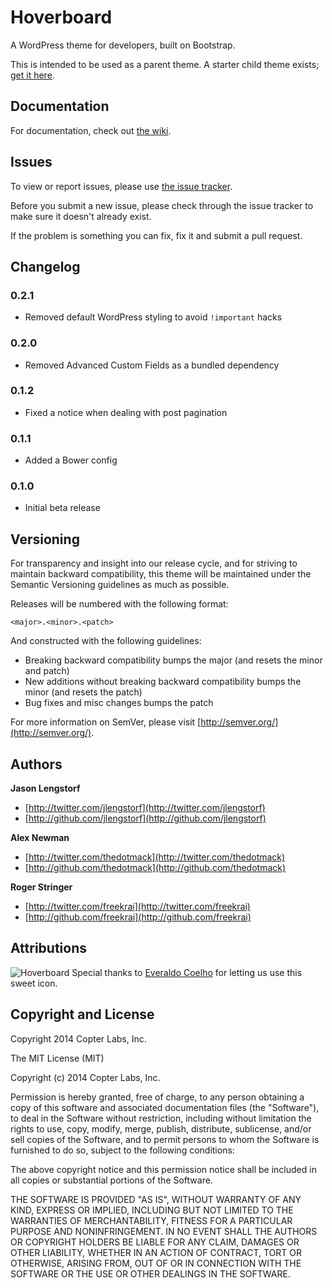 Hoverboard
=============================================

A WordPress theme for developers, built on Bootstrap.

This is intended to be used as a parent theme. A starter child theme exists; 
[get it here][hoverboard-child-starter].

Documentation
-------------

For documentation, check out [the wiki][wiki].


Issues
------

To view or report issues, please use [the issue tracker][issues].

Before you submit a new issue, please check through the issue tracker to make sure it doesn't already exist.

If the problem is something you can fix, fix it and submit a pull request.


Changelog
---------

### 0.2.1

* Removed default WordPress styling to avoid `!important` hacks

### 0.2.0

* Removed Advanced Custom Fields as a bundled dependency

### 0.1.2

* Fixed a notice when dealing with post pagination

### 0.1.1

* Added a Bower config

### 0.1.0

* Initial beta release


Versioning
----------

For transparency and insight into our release cycle, and for striving to maintain backward compatibility, this theme will be maintained under the Semantic Versioning guidelines as much as possible.

Releases will be numbered with the following format:

`<major>.<minor>.<patch>`

And constructed with the following guidelines:

* Breaking backward compatibility bumps the major (and resets the minor and patch)
* New additions without breaking backward compatibility bumps the minor (and resets the patch)
* Bug fixes and misc changes bumps the patch

For more information on SemVer, please visit [http://semver.org/](http://semver.org/).


Authors
-------

**Jason Lengstorf**

+ [http://twitter.com/jlengstorf](http://twitter.com/jlengstorf)
+ [http://github.com/jlengstorf](http://github.com/jlengstorf)

**Alex Newman**

+ [http://twitter.com/thedotmack](http://twitter.com/thedotmack)
+ [http://github.com/thedotmack](http://github.com/thedotmack)

**Roger Stringer**

+ [http://twitter.com/freekrai](http://twitter.com/freekrai)
+ [http://github.com/freekrai](http://github.com/freekrai)


Attributions
------------


![Hoverboard](http://i.imgur.com/EYTa2aL.png)
Special thanks to [Everaldo Coelho](http://www.everaldo.com/) for letting us use this sweet icon.


Copyright and License
---------------------

Copyright 2014 Copter Labs, Inc.

The MIT License (MIT)

Copyright (c) 2014 Copter Labs, Inc.

Permission is hereby granted, free of charge, to any person obtaining a copy
of this software and associated documentation files (the "Software"), to deal
in the Software without restriction, including without limitation the rights
to use, copy, modify, merge, publish, distribute, sublicense, and/or sell
copies of the Software, and to permit persons to whom the Software is
furnished to do so, subject to the following conditions:

The above copyright notice and this permission notice shall be included in
all copies or substantial portions of the Software.

THE SOFTWARE IS PROVIDED "AS IS", WITHOUT WARRANTY OF ANY KIND, EXPRESS OR
IMPLIED, INCLUDING BUT NOT LIMITED TO THE WARRANTIES OF MERCHANTABILITY,
FITNESS FOR A PARTICULAR PURPOSE AND NONINFRINGEMENT. IN NO EVENT SHALL THE
AUTHORS OR COPYRIGHT HOLDERS BE LIABLE FOR ANY CLAIM, DAMAGES OR OTHER
LIABILITY, WHETHER IN AN ACTION OF CONTRACT, TORT OR OTHERWISE, ARISING FROM,
OUT OF OR IN CONNECTION WITH THE SOFTWARE OR THE USE OR OTHER DEALINGS IN
THE SOFTWARE.

[hoverboard-child-starter]: https://github.com/copterlabs/hoverboard-child
[wiki]: https://github.com/copterlabs/hoverboard/wiki
[issues]: https://github.com/copterlabs/hoverboard/issues
